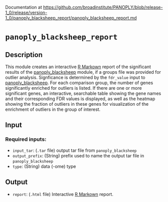 Documentation at https://github.com/broadinstitute/PANOPLY/blob/release-1_0/release/version-1_0/panoply_blacksheep_report/panoply_blacksheep_report.md

# ```panoply_blacksheep_report```

## Description

This module creates an interactive [R Markown](https://rmarkdown.rstudio.com/) report of the significant results of the [panoply_blacksheep](https://github.com/broadinstitute/PANOPLY/wiki/Analysis-Modules%3A-panoply_blacksheep) module, if a groups file was provided for outlier analysis. Signficance is determined by the ```fdr_value``` input to [panoply_blacksheep](https://github.com/broadinstitute/PANOPLY/wiki/Analysis-Modules%3A-panoply_blacksheep). For each comparison group, the number of genes significantly enriched for outliers is listed. If there are one or more significant genes, an interactive, searchable table showing the gene names and their corresponding FDR values is displayed, as well as the heatmap showing the fraction of outliers in these genes for visualization of the enrichment of outliers in the group of interest.

## Input

### Required inputs:

* ```input_tar```: (`.tar` file) output tar file from ```panoply_blacksheep```
* ```output_prefix```: (String) prefix used to name the output tar file in ```panoply_blacksheep```
* ```type```: (String) data (-ome) type

## Output

* ```report```: (`.html` file) Interactive [R Markown](https://rmarkdown.rstudio.com/) report.